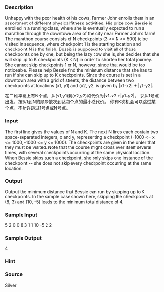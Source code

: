 
### Description
Unhappy with the poor health of his cows, Farmer John enrolls them in an assortment of different physical fitness activities.  His prize cow Bessie is enrolled in a running class, where she is eventually expected to run a marathon through the downtown area of the city near Farmer John's farm!  The marathon course consists of N checkpoints (3 <= N <= 500) to be visited in sequence, where checkpoint 1 is the starting location and checkpoint N is the finish.  Bessie is supposed to visit all of these checkpoints one by one, but being the lazy cow she is, she decides that she will skip up to K checkpoints (K < N) in order to shorten her total journey.  She cannot skip checkpoints 1 or N, however, since that would be too noticeable.  Please help Bessie find the minimum distance that she has to run if she can skip up to K checkpoints.    Since the course is set in a downtown area with a grid of streets, the distance between two checkpoints at locations (x1, y1) and (x2, y2) is given by |x1-x2| + |y1-y2|.

在二维平面上有N个点，从(x1,y1)到(x2,y2)的代价为|x1-x2|+|y1-y2|。
求从1号点出发，按从1到N的顺序依次到达每个点的最小总代价。
你有K次机会可以跳过某个点，不允许跳过1号点或N号点。
 

### Input
The first line gives the values of N and K. The next N lines each contain two space-separated integers, x and y, representing a checkpoint (-1000 <= x <= 1000, -1000 <= y <= 1000). The checkpoints are given in the order that they must be visited. Note that the course might cross over itself several times, with several checkpoints occurring at the same physical location.  When Bessie skips such a checkpoint, she only skips one instance of the checkpoint -- she does not skip every checkpoint occurring at the same location.


### Output
Output the minimum distance that Bessie can run by skipping up to K checkpoints.  In the sample case shown here, skipping the checkpoints at (8, 3) and (10, -5) leads to the minimum total distance of 4.


### Sample Input
5 2
0 0
8 3
1 1
10 -5
2 2

### Sample Output
4
### Hint

### Source
Silver